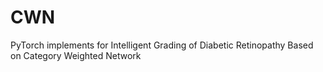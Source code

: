 # CWN
PyTorch implements for Intelligent Grading of Diabetic Retinopathy Based on Category Weighted Network
